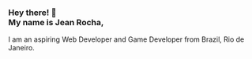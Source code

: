 
<h3>Hey there! 👋<br>My name is Jean Rocha,</h3>
 I am an aspiring Web Developer and Game Developer from Brazil, Rio de Janeiro.
